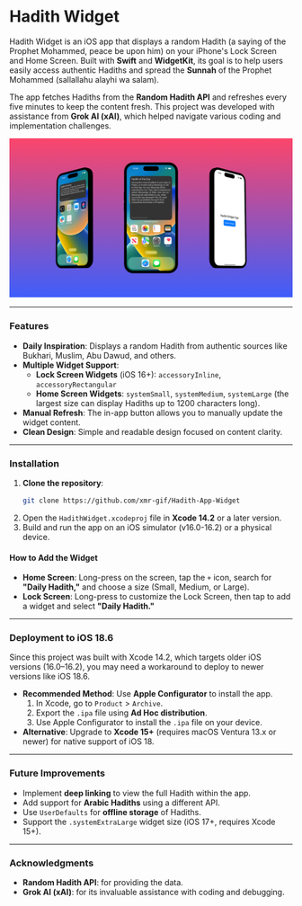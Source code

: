 # Hadith Widget

Hadith Widget is an iOS app that displays a random Hadith (a saying of the Prophet Mohammed, peace be upon him) on your iPhone's Lock Screen and Home Screen. Built with **Swift** and **WidgetKit**, its goal is to help users easily access authentic Hadiths and spread the **Sunnah** of the Prophet Mohammed (sallallahu alayhi wa salam).

The app fetches Hadiths from the **Random Hadith API** and refreshes every five minutes to keep the content fresh. This project was developed with assistance from **Grok AI (xAI)**, which helped navigate various coding and implementation challenges.

![Hadith Widget on an iPhone Home Screen and Lock Screen](https://github.com/xmr-gif/Hadith-App-Widget/blob/main/Mockup.png)

---

### Features

* **Daily Inspiration**: Displays a random Hadith from authentic sources like Bukhari, Muslim, Abu Dawud, and others.
* **Multiple Widget Support**:
    * **Lock Screen Widgets** (iOS 16+): `accessoryInline`, `accessoryRectangular`
    * **Home Screen Widgets**: `systemSmall`, `systemMedium`, `systemLarge` (the largest size can display Hadiths up to 1200 characters long).
* **Manual Refresh**: The in-app button allows you to manually update the widget content.
* **Clean Design**: Simple and readable design focused on content clarity.

---

### Installation

1.  **Clone the repository**:
    ```bash
    git clone https://github.com/xmr-gif/Hadith-App-Widget
    ```
2.  Open the `HadithWidget.xcodeproj` file in **Xcode 14.2** or a later version.
3.  Build and run the app on an iOS simulator (v16.0-16.2) or a physical device.

#### How to Add the Widget

* **Home Screen**: Long-press on the screen, tap the `+` icon, search for **"Daily Hadith,"** and choose a size (Small, Medium, or Large).
* **Lock Screen**: Long-press to customize the Lock Screen, then tap to add a widget and select **"Daily Hadith."**

---

### Deployment to iOS 18.6

Since this project was built with Xcode 14.2, which targets older iOS versions (16.0–16.2), you may need a workaround to deploy to newer versions like iOS 18.6.

* **Recommended Method**: Use **Apple Configurator** to install the app.
    1.  In Xcode, go to `Product` > `Archive`.
    2.  Export the `.ipa` file using **Ad Hoc distribution**.
    3.  Use Apple Configurator to install the `.ipa` file on your device.
* **Alternative**: Upgrade to **Xcode 15+** (requires macOS Ventura 13.x or newer) for native support of iOS 18.

---

### Future Improvements

* Implement **deep linking** to view the full Hadith within the app.
* Add support for **Arabic Hadiths** using a different API.
* Use `UserDefaults` for **offline storage** of Hadiths.
* Support the `.systemExtraLarge` widget size (iOS 17+, requires Xcode 15+).

---

### Acknowledgments

* **Random Hadith API**: for providing the data.
* **Grok AI (xAI)**: for its invaluable assistance with coding and debugging.

